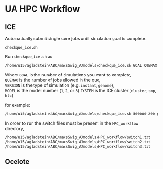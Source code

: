 # UA HPC Workflow

## ICE

Automatically submit single core jobs until simulation goal is complete.

`checkque_ice.sh`

Run `checkque_ice.sh` as
```bash
/home/u15/agladstein/ABC/macsSwig_AJmodels/checkque_ice.sh GOAL QUEMAX VERSION MODEL SYSTEM
```
Where `GOAL` is the number of simulations you want to complete,  
`QUEMAX` is the number of jobs allowed in the que,  
`VERSION` is the type of simulation (e.g. `instant`, `genome`),  
`MODEL` is the model number (`1`, `2`, or `3`)
`SYSTEM` is the ICE cluster (`cluster`, `smp`, `htc`)

for example:
```bash
/home/u15/agladstein/ABC/macsSwig_AJmodels/checkque_ice.sh 500000 200 genome 1 cluster
```

In order to run the switch files must be present in the `HPC_workflow` directory,
```bash
/home/u15/agladstein/ABC/macsSwig_AJmodels/HPC_workflow/switch1.txt
/home/u15/agladstein/ABC/macsSwig_AJmodels/HPC_workflow/switch2.txt
/home/u15/agladstein/ABC/macsSwig_AJmodels/HPC_workflow/switch3.txt

```

## Ocelote